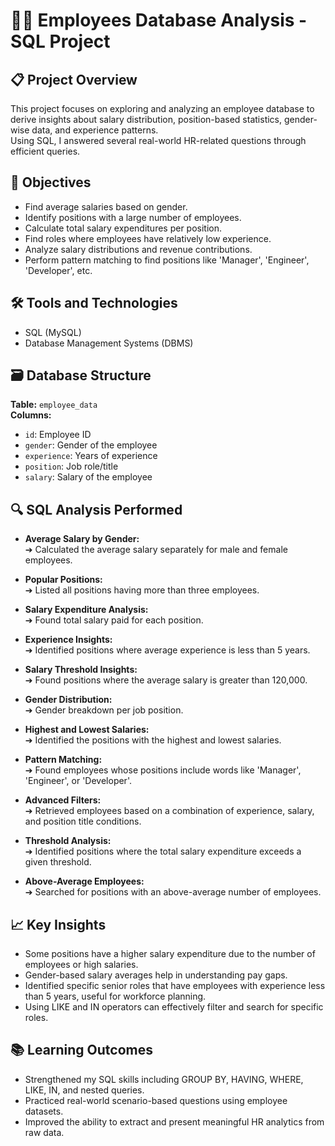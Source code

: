 # 🧑‍💼 Employees Database Analysis - SQL Project

## 📋 Project Overview
This project focuses on exploring and analyzing an employee database to derive insights about salary distribution, position-based statistics, gender-wise data, and experience patterns.  
Using SQL, I answered several real-world HR-related questions through efficient queries.

## 🎯 Objectives
- Find average salaries based on gender.
- Identify positions with a large number of employees.
- Calculate total salary expenditures per position.
- Find roles where employees have relatively low experience.
- Analyze salary distributions and revenue contributions.
- Perform pattern matching to find positions like 'Manager', 'Engineer', 'Developer', etc.

## 🛠️ Tools and Technologies
- SQL (MySQL)
- Database Management Systems (DBMS)

## 🗃️ Database Structure
**Table:** `employee_data`  
**Columns:**
- `id`: Employee ID
- `gender`: Gender of the employee
- `experience`: Years of experience
- `position`: Job role/title
- `salary`: Salary of the employee

## 🔍 SQL Analysis Performed
- **Average Salary by Gender:**  
  ➔ Calculated the average salary separately for male and female employees.

- **Popular Positions:**  
  ➔ Listed all positions having more than three employees.

- **Salary Expenditure Analysis:**  
  ➔ Found total salary paid for each position.

- **Experience Insights:**  
  ➔ Identified positions where average experience is less than 5 years.

- **Salary Threshold Insights:**  
  ➔ Found positions where the average salary is greater than 120,000.

- **Gender Distribution:**  
  ➔ Gender breakdown per job position.

- **Highest and Lowest Salaries:**  
  ➔ Identified the positions with the highest and lowest salaries.

- **Pattern Matching:**  
  ➔ Found employees whose positions include words like 'Manager', 'Engineer', or 'Developer'.

- **Advanced Filters:**  
  ➔ Retrieved employees based on a combination of experience, salary, and position title conditions.

- **Threshold Analysis:**  
  ➔ Identified positions where the total salary expenditure exceeds a given threshold.

- **Above-Average Employees:**  
  ➔ Searched for positions with an above-average number of employees.

## 📈 Key Insights
- Some positions have a higher salary expenditure due to the number of employees or high salaries.
- Gender-based salary averages help in understanding pay gaps.
- Identified specific senior roles that have employees with experience less than 5 years, useful for workforce planning.
- Using LIKE and IN operators can effectively filter and search for specific roles.

## 📚 Learning Outcomes
- Strengthened my SQL skills including GROUP BY, HAVING, WHERE, LIKE, IN, and nested queries.
- Practiced real-world scenario-based questions using employee datasets.
- Improved the ability to extract and present meaningful HR analytics from raw data.

